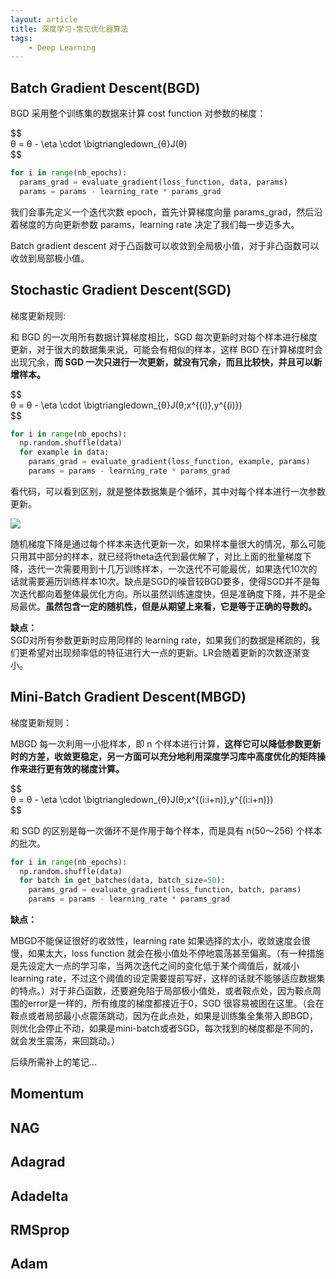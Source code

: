 ```yaml
---
layout: article
title: 深度学习-常见优化器算法
tags:
    - Deep Learning
---
```


## Batch Gradient Descent\(BGD\)

BGD 采用整个训练集的数据来计算 cost function 对参数的梯度：

\$\$  
θ = θ \- \\eta \\cdot \\bigtriangledown_\{θ\}J\(θ\)  
\$\$

```python
for i in range(nb_epochs):
  params_grad = evaluate_gradient(loss_function, data, params)
  params = params - learning_rate * params_grad
```

我们会事先定义一个迭代次数 epoch，首先计算梯度向量 params_grad，然后沿着梯度的方向更新参数 params，learning rate 决定了我们每一步迈多大。

Batch gradient descent 对于凸函数可以收敛到全局极小值，对于非凸函数可以收敛到局部极小值。

<!--more-->

## Stochastic Gradient Descent\(SGD\)

梯度更新规则:

和 BGD 的一次用所有数据计算梯度相比，SGD 每次更新时对每个样本进行梯度更新，对于很大的数据集来说，可能会有相似的样本，这样 BGD 在计算梯度时会出现冗余，**而 SGD 一次只进行一次更新，就没有冗余，而且比较快，并且可以新增样本。**

\$\$  
θ = θ \- \\eta \\cdot \\bigtriangledown_\{θ\}J\(θ;x\^\{\(i\)\},y\^\{\(i\)\}\)  
\$\$

```python
for i in range(nb_epochs):
  np.random.shuffle(data)
  for example in data:
    params_grad = evaluate_gradient(loss_function, example, params)
    params = params - learning_rate * params_grad
```

看代码，可以看到区别，就是整体数据集是个循环，其中对每个样本进行一次参数更新。

![](https://images2018.cnblogs.com/blog/1192699/201803/1192699-20180310214248005-2068714250.png)

随机梯度下降是通过每个样本来迭代更新一次，如果样本量很大的情况，那么可能只用其中部分的样本，就已经将theta迭代到最优解了，对比上面的批量梯度下降，迭代一次需要用到十几万训练样本，一次迭代不可能最优，如果迭代10次的话就需要遍历训练样本10次。缺点是SGD的噪音较BGD要多，使得SGD并不是每次迭代都向着整体最优化方向。所以虽然训练速度快，但是准确度下降，并不是全局最优。**虽然包含一定的随机性，但是从期望上来看，它是等于正确的导数的。**

**缺点：**  
SGD对所有参数更新时应用同样的 learning rate，如果我们的数据是稀疏的，我们更希望对出现频率低的特征进行大一点的更新。LR会随着更新的次数逐渐变小。

## Mini-Batch Gradient Descent\(MBGD\)

梯度更新规则：

MBGD 每一次利用一小批样本，即 n 个样本进行计算，**这样它可以降低参数更新时的方差，收敛更稳定，另一方面可以充分地利用深度学习库中高度优化的矩阵操作来进行更有效的梯度计算。**

\$\$  
θ = θ \- \\eta \\cdot \\bigtriangledown_\{θ\}J\(θ;x\^\{\(i:i+n\)\},y\^\{\(i:i+n\)\}\)  
\$\$

和 SGD 的区别是每一次循环不是作用于每个样本，而是具有 n\(50～256\) 个样本的批次。

```python
for i in range(nb_epochs):
  np.random.shuffle(data)
  for batch in get_batches(data, batch_size=50):
    params_grad = evaluate_gradient(loss_function, batch, params)
    params = params - learning_rate * params_grad
```

**缺点：**

MBGD不能保证很好的收敛性，learning rate 如果选择的太小，收敛速度会很慢，如果太大，loss function 就会在极小值处不停地震荡甚至偏离。（有一种措施是先设定大一点的学习率，当两次迭代之间的变化低于某个阈值后，就减小 learning rate，不过这个阈值的设定需要提前写好，这样的话就不能够适应数据集的特点。）对于非凸函数，还要避免陷于局部极小值处，或者鞍点处，因为鞍点周围的error是一样的，所有维度的梯度都接近于0，SGD 很容易被困在这里。（会在鞍点或者局部最小点震荡跳动，因为在此点处，如果是训练集全集带入即BGD，则优化会停止不动，如果是mini-batch或者SGD，每次找到的梯度都是不同的，就会发生震荡，来回跳动。）

后续所需补上的笔记...

## Momentum

## NAG

## Adagrad

## Adadelta

## RMSprop

## Adam